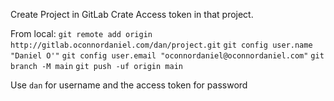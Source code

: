 
Create Project in GitLab
Crate Access token in that project.

From local:
`git remote add origin http://gitlab.oconnordaniel.com/dan/project.git`
`git config user.name "Daniel O'"`
`git config user.email "oconnordaniel@oconnordaniel.com"`
`git branch -M main`
`git push -uf origin main`

Use `dan` for username and the access token for password
